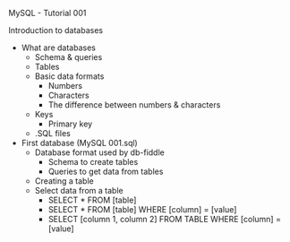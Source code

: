 MySQL - Tutorial 001

Introduction to databases
- What are databases
  - Schema & queries
  - Tables
  - Basic data formats
    - Numbers
    - Characters
    - The difference between numbers & characters
  - Keys
    - Primary key
  - .SQL files
- First database (MySQL 001.sql)
  - Database format used by db-fiddle
    - Schema to create tables
    - Queries to get data from tables
  - Creating a table
  - Select data from a table
    - SELECT * FROM [table]
    - SELECT * FROM [table] WHERE [column] = [value]
    - SELECT [column 1, column 2] FROM TABLE WHERE [column] = [value]